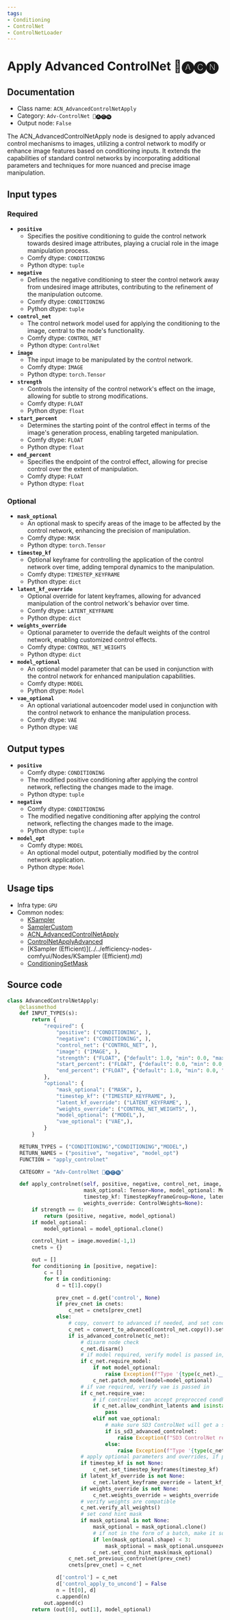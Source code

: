 ```yaml
---
tags:
- Conditioning
- ControlNet
- ControlNetLoader
---
```


# Apply Advanced ControlNet 🛂🅐🅒🅝
## Documentation
- Class name: `ACN_AdvancedControlNetApply`
- Category: `Adv-ControlNet 🛂🅐🅒🅝`
- Output node: `False`

The ACN_AdvancedControlNetApply node is designed to apply advanced control mechanisms to images, utilizing a control network to modify or enhance image features based on conditioning inputs. It extends the capabilities of standard control networks by incorporating additional parameters and techniques for more nuanced and precise image manipulation.
## Input types
### Required
- **`positive`**
    - Specifies the positive conditioning to guide the control network towards desired image attributes, playing a crucial role in the image manipulation process.
    - Comfy dtype: `CONDITIONING`
    - Python dtype: `tuple`
- **`negative`**
    - Defines the negative conditioning to steer the control network away from undesired image attributes, contributing to the refinement of the manipulation outcome.
    - Comfy dtype: `CONDITIONING`
    - Python dtype: `tuple`
- **`control_net`**
    - The control network model used for applying the conditioning to the image, central to the node's functionality.
    - Comfy dtype: `CONTROL_NET`
    - Python dtype: `ControlNet`
- **`image`**
    - The input image to be manipulated by the control network.
    - Comfy dtype: `IMAGE`
    - Python dtype: `torch.Tensor`
- **`strength`**
    - Controls the intensity of the control network's effect on the image, allowing for subtle to strong modifications.
    - Comfy dtype: `FLOAT`
    - Python dtype: `float`
- **`start_percent`**
    - Determines the starting point of the control effect in terms of the image's generation process, enabling targeted manipulation.
    - Comfy dtype: `FLOAT`
    - Python dtype: `float`
- **`end_percent`**
    - Specifies the endpoint of the control effect, allowing for precise control over the extent of manipulation.
    - Comfy dtype: `FLOAT`
    - Python dtype: `float`
### Optional
- **`mask_optional`**
    - An optional mask to specify areas of the image to be affected by the control network, enhancing the precision of manipulation.
    - Comfy dtype: `MASK`
    - Python dtype: `torch.Tensor`
- **`timestep_kf`**
    - Optional keyframe for controlling the application of the control network over time, adding temporal dynamics to the manipulation.
    - Comfy dtype: `TIMESTEP_KEYFRAME`
    - Python dtype: `dict`
- **`latent_kf_override`**
    - Optional override for latent keyframes, allowing for advanced manipulation of the control network's behavior over time.
    - Comfy dtype: `LATENT_KEYFRAME`
    - Python dtype: `dict`
- **`weights_override`**
    - Optional parameter to override the default weights of the control network, enabling customized control effects.
    - Comfy dtype: `CONTROL_NET_WEIGHTS`
    - Python dtype: `dict`
- **`model_optional`**
    - An optional model parameter that can be used in conjunction with the control network for enhanced manipulation capabilities.
    - Comfy dtype: `MODEL`
    - Python dtype: `Model`
- **`vae_optional`**
    - An optional variational autoencoder model used in conjunction with the control network to enhance the manipulation process.
    - Comfy dtype: `VAE`
    - Python dtype: `VAE`
## Output types
- **`positive`**
    - Comfy dtype: `CONDITIONING`
    - The modified positive conditioning after applying the control network, reflecting the changes made to the image.
    - Python dtype: `tuple`
- **`negative`**
    - Comfy dtype: `CONDITIONING`
    - The modified negative conditioning after applying the control network, reflecting the changes made to the image.
    - Python dtype: `tuple`
- **`model_opt`**
    - Comfy dtype: `MODEL`
    - An optional model output, potentially modified by the control network application.
    - Python dtype: `Model`
## Usage tips
- Infra type: `GPU`
- Common nodes:
    - [KSampler](../../Comfy/Nodes/KSampler.md)
    - [SamplerCustom](../../Comfy/Nodes/SamplerCustom.md)
    - [ACN_AdvancedControlNetApply](../../ComfyUI-Advanced-ControlNet/Nodes/ACN_AdvancedControlNetApply.md)
    - [ControlNetApplyAdvanced](../../Comfy/Nodes/ControlNetApplyAdvanced.md)
    - [KSampler (Efficient)](../../efficiency-nodes-comfyui/Nodes/KSampler (Efficient).md)
    - [ConditioningSetMask](../../Comfy/Nodes/ConditioningSetMask.md)



## Source code
```python
class AdvancedControlNetApply:
    @classmethod
    def INPUT_TYPES(s):
        return {
            "required": {
                "positive": ("CONDITIONING", ),
                "negative": ("CONDITIONING", ),
                "control_net": ("CONTROL_NET", ),
                "image": ("IMAGE", ),
                "strength": ("FLOAT", {"default": 1.0, "min": 0.0, "max": 10.0, "step": 0.01}),
                "start_percent": ("FLOAT", {"default": 0.0, "min": 0.0, "max": 1.0, "step": 0.001}),
                "end_percent": ("FLOAT", {"default": 1.0, "min": 0.0, "max": 1.0, "step": 0.001})
            },
            "optional": {
                "mask_optional": ("MASK", ),
                "timestep_kf": ("TIMESTEP_KEYFRAME", ),
                "latent_kf_override": ("LATENT_KEYFRAME", ),
                "weights_override": ("CONTROL_NET_WEIGHTS", ),
                "model_optional": ("MODEL",),
                "vae_optional": ("VAE",),
            }
        }

    RETURN_TYPES = ("CONDITIONING","CONDITIONING","MODEL",)
    RETURN_NAMES = ("positive", "negative", "model_opt")
    FUNCTION = "apply_controlnet"

    CATEGORY = "Adv-ControlNet 🛂🅐🅒🅝"

    def apply_controlnet(self, positive, negative, control_net, image, strength, start_percent, end_percent,
                         mask_optional: Tensor=None, model_optional: ModelPatcher=None, vae_optional=None,
                         timestep_kf: TimestepKeyframeGroup=None, latent_kf_override: LatentKeyframeGroup=None,
                         weights_override: ControlWeights=None):
        if strength == 0:
            return (positive, negative, model_optional)
        if model_optional:
            model_optional = model_optional.clone()

        control_hint = image.movedim(-1,1)
        cnets = {}

        out = []
        for conditioning in [positive, negative]:
            c = []
            for t in conditioning:
                d = t[1].copy()

                prev_cnet = d.get('control', None)
                if prev_cnet in cnets:
                    c_net = cnets[prev_cnet]
                else:
                    # copy, convert to advanced if needed, and set cond
                    c_net = convert_to_advanced(control_net.copy()).set_cond_hint(control_hint, strength, (start_percent, end_percent), vae_optional)
                    if is_advanced_controlnet(c_net):
                        # disarm node check
                        c_net.disarm()
                        # if model required, verify model is passed in, and if so patch it
                        if c_net.require_model:
                            if not model_optional:
                                raise Exception(f"Type '{type(c_net).__name__}' requires model_optional input, but got None.")
                            c_net.patch_model(model=model_optional)
                        # if vae required, verify vae is passed in
                        if c_net.require_vae:
                            # if controlnet can accept preprocced condhint latents and is the case, ignore vae requirement
                            if c_net.allow_condhint_latents and isinstance(control_hint, AbstractPreprocWrapper):
                                pass
                            elif not vae_optional:
                                # make sure SD3 ControlNet will get a special message instead of generic type mention
                                if is_sd3_advanced_controlnet:
                                    raise Exception(f"SD3 ControlNet requires vae_optional input, but got None.")
                                else:
                                    raise Exception(f"Type '{type(c_net).__name__}' requires vae_optional input, but got None.")
                        # apply optional parameters and overrides, if provided
                        if timestep_kf is not None:
                            c_net.set_timestep_keyframes(timestep_kf)
                        if latent_kf_override is not None:
                            c_net.latent_keyframe_override = latent_kf_override
                        if weights_override is not None:
                            c_net.weights_override = weights_override
                        # verify weights are compatible
                        c_net.verify_all_weights()
                        # set cond hint mask
                        if mask_optional is not None:
                            mask_optional = mask_optional.clone()
                            # if not in the form of a batch, make it so
                            if len(mask_optional.shape) < 3:
                                mask_optional = mask_optional.unsqueeze(0)
                            c_net.set_cond_hint_mask(mask_optional)
                    c_net.set_previous_controlnet(prev_cnet)
                    cnets[prev_cnet] = c_net

                d['control'] = c_net
                d['control_apply_to_uncond'] = False
                n = [t[0], d]
                c.append(n)
            out.append(c)
        return (out[0], out[1], model_optional)

```
